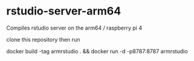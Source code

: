 # rstudio-server-arm64
Compiles rstudio server on the arm64 / raspberry pi 4

clone this repository then run

docker build -tag armrstudio . && docker run -d -p8787:8787 armrstudio
